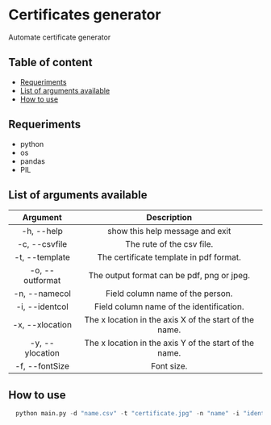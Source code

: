 # Certificates generator
Automate certificate generator

## Table of content

- [Requeriments](#requeriments)
- [List of arguments available](#list-of-arguments-available)
- [How to use](#how-to-use)

## Requeriments
- python
- os
- pandas
- PIL

## List of arguments available

Argument| Description
:------:|:-----------:
-h, --help | show this help message and exit
-c, --csvfile | The rute of the csv file.
-t, --template | The certificate template in pdf format.
-o, --outformat | The output format can be pdf, png or jpeg.
-n, --namecol | Field column name of the person.
-i, --identcol | Field column name of the identification.
-x, --xlocation | The x location in the axis X of the start of the name.
-y, --ylocation | The x location in the axis Y of the start of the name.
-f, --fontSize | Font size.

## How to use

```python
  python main.py -d "name.csv" -t "certificate.jpg" -n "name" -i "identification" -t "hours"
```
